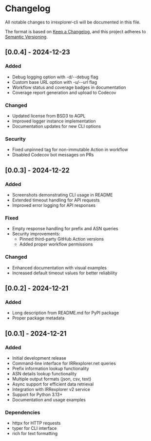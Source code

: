 # Changelog
All notable changes to irrexplorer-cli will be documented in this file.

The format is based on [Keep a Changelog](https://keepachangelog.com/en/1.1.0/),
and this project adheres to [Semantic Versioning](https://semver.org/spec/v2.0.0.html).

## [0.0.4] - 2024-12-23
### Added
- Debug logging option with -d/--debug flag
- Custom base URL option with -u/--url flag
- Workflow status and coverage badges in documentation
- Coverage report generation and upload to Codecov

### Changed
- Updated license from BSD3 to AGPL
- Improved logger instance implementation
- Documentation updates for new CLI options

### Security
- Fixed unpinned tag for non-immutable Action in workflow
- Disabled Codecov bot messages on PRs

[0.0.4 ⋅ Release]: https://github.com/kiraum/irrexplorer-cli/releases/tag/v0.0.4
[0.0.4 ⋅ Diff]: https://github.com/kiraum/irrexplorer-cli/compare/v0.0.3...v0.0.4

## [0.0.3] - 2024-12-22
### Added
- Screenshots demonstrating CLI usage in README
- Extended timeout handling for API requests
- Improved error logging for API responses

### Fixed
- Empty response handling for prefix and ASN queries
- Security improvements:
  - Pinned third-party GitHub Action versions
  - Added proper workflow permissions

### Changed
- Enhanced documentation with visual examples
- Increased default timeout values for better reliability

[0.0.3 ⋅ Release]: https://github.com/kiraum/irrexplorer-cli/releases/tag/v0.0.3
[0.0.2 ⋅ Diff]: https://github.com/kiraum/irrexplorer-cli/compare/v0.0.2...v0.0.3


## [0.0.2] - 2024-12-21
### Added
- Long description from README.md for PyPI package
- Proper package metadata

[0.0.2 ⋅ Release]: https://github.com/kiraum/irrexplorer-cli/releases/tag/v0.0.2
[0.0.2 ⋅ Diff]: https://github.com/kiraum/irrexplorer-cli/compare/v0.0.1...v0.0.2


## [0.0.1] - 2024-12-21
### Added
- Initial development release
- Command-line interface for IRRexplorer.net queries
- Prefix information lookup functionality
- ASN details lookup functionality
- Multiple output formats (json, csv, text)
- Async support for efficient data retrieval
- Integration with IRRexplorer v2 service
- Support for Python 3.13+
- Documentation and usage examples

### Dependencies
- httpx for HTTP requests
- typer for CLI interface
- rich for text formatting

[0.0.1 ⋅ Release]: https://github.com/kiraum/irrexplorer-cli/releases/tag/v0.0.1
